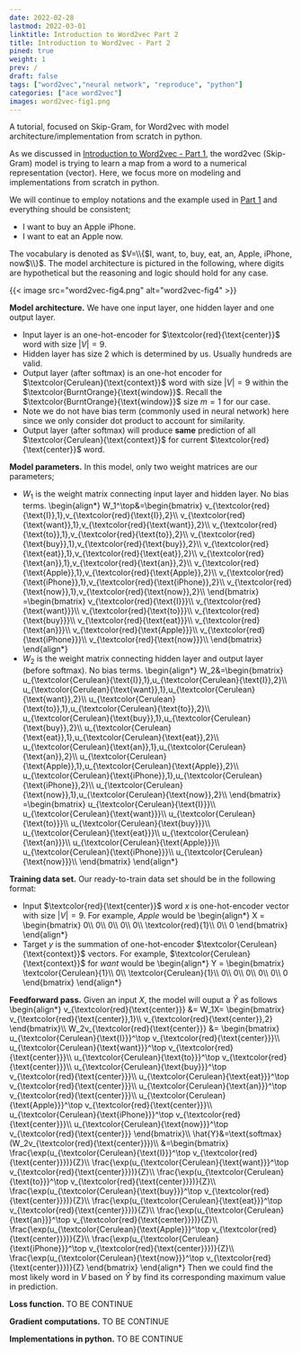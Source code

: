 ```yaml
---
date: 2022-02-28
lastmod: 2022-03-01
linktitle: Introduction to Word2vec Part 2 
title: Introduction to Word2vec - Part 2
pined: true
weight: 1
prev: /
draft: false
tags: ["word2vec","neural network", "reproduce", "python"]
categories: ["ace word2vec"]
images: word2vec-fig1.png
---
```


A tutorial, focused on Skip-Gram, for Word2vec with model architecture/implementation from scratch in python. 

<!--more-->

As we discussed in [Introduction to Word2vec - Part 1](/posts/introduction-to-word2vec/part1/), the word2vec (Skip-Gram) model is trying to learn a map from a word to a numerical representation (vector). Here, we focus more on modeling and implementations from scratch in python.

We will continue to employ notations and the example used in [Part 1](/posts/introduction-to-word2vec/part1/) and everything should be consistent;
- I want to buy an Apple iPhone.
- I want to eat an Apple now.

The vocabulary is denoted as $V=\\{$I, want, to, buy, eat, an, Apple, iPhone, now$\\}$. The model architecture is pictured in the following, where digits are hypothetical but the reasoning and logic should hold for any case.  

{{< image src="word2vec-fig4.png" alt="word2vec-fig4" >}}

**Model architecture.** We have one input layer, one hidden layer and one output layer. 
- Input layer is an one-hot-encoder for $\textcolor{red}{\text{center}}$ word with size $|V|=9$.
- Hidden layer has size 2 which is determined by us. Usually hundreds are valid.
- Output layer (after softmax) is an one-hot encoder for $\textcolor{Cerulean}{\text{context}}$ word with size $|V|=9$ within the $\textcolor{BurntOrange}{\text{window}}$. Recall the $\textcolor{BurntOrange}{\text{window}}$ size $m=1$ for our case.
- Note we do not have bias term (commonly used in neural network) here since we only consider dot product to account for similarity.
- Output layer (after softmax) will produce **same** prediction of all $\textcolor{Cerulean}{\text{context}}$ for current $\textcolor{red}{\text{center}}$ word.

**Model parameters.** In this model, only two weight matrices are our parameters;
- $W_{1}$ is the weight matrix connecting input layer and hidden layer. No bias terms. 
\begin{align*}
W_1^\top&=\begin{bmatrix}
v_{\textcolor{red}{\text{I}},1},v_{\textcolor{red}{\text{I}},2}\\\\
v_{\textcolor{red}{\text{want}},1},v_{\textcolor{red}{\text{want}},2}\\\\
v_{\textcolor{red}{\text{to}},1},v_{\textcolor{red}{\text{to}},2}\\\\
v_{\textcolor{red}{\text{buy}},1},v_{\textcolor{red}{\text{buy}},2}\\\\
v_{\textcolor{red}{\text{eat}},1},v_{\textcolor{red}{\text{eat}},2}\\\\
v_{\textcolor{red}{\text{an}},1},v_{\textcolor{red}{\text{an}},2}\\\\
v_{\textcolor{red}{\text{Apple}},1},v_{\textcolor{red}{\text{Apple}},2}\\\\
v_{\textcolor{red}{\text{iPhone}},1},v_{\textcolor{red}{\text{iPhone}},2}\\\\
v_{\textcolor{red}{\text{now}},1},v_{\textcolor{red}{\text{now}},2}\\\\
\end{bmatrix}
=\begin{bmatrix}
v_{\textcolor{red}{\text{I}}}\\\\
v_{\textcolor{red}{\text{want}}}\\\\
v_{\textcolor{red}{\text{to}}}\\\\
v_{\textcolor{red}{\text{buy}}}\\\\
v_{\textcolor{red}{\text{eat}}}\\\\
v_{\textcolor{red}{\text{an}}}\\\\
v_{\textcolor{red}{\text{Apple}}}\\\\
v_{\textcolor{red}{\text{iPhone}}}\\\\
v_{\textcolor{red}{\text{now}}}\\\\
\end{bmatrix}
\end{align*}
- $W_{2}$ is the weight matrix connecting hidden layer and output layer (before softmax). No bias terms.
\begin{align*}
W_2&=\begin{bmatrix}
u_{\textcolor{Cerulean}{\text{I}},1},u_{\textcolor{Cerulean}{\text{I}},2}\\\\
u_{\textcolor{Cerulean}{\text{want}},1},u_{\textcolor{Cerulean}{\text{want}},2}\\\\
u_{\textcolor{Cerulean}{\text{to}},1},u_{\textcolor{Cerulean}{\text{to}},2}\\\\
u_{\textcolor{Cerulean}{\text{buy}},1},u_{\textcolor{Cerulean}{\text{buy}},2}\\\\
u_{\textcolor{Cerulean}{\text{eat}},1},u_{\textcolor{Cerulean}{\text{eat}},2}\\\\
u_{\textcolor{Cerulean}{\text{an}},1},u_{\textcolor{Cerulean}{\text{an}},2}\\\\
u_{\textcolor{Cerulean}{\text{Apple}},1},u_{\textcolor{Cerulean}{\text{Apple}},2}\\\\
u_{\textcolor{Cerulean}{\text{iPhone}},1},u_{\textcolor{Cerulean}{\text{iPhone}},2}\\\\
u_{\textcolor{Cerulean}{\text{now}},1},u_{\textcolor{Cerulean}{\text{now}},2}\\\\
\end{bmatrix}
=\begin{bmatrix}
u_{\textcolor{Cerulean}{\text{I}}}\\\\
u_{\textcolor{Cerulean}{\text{want}}}\\\\
u_{\textcolor{Cerulean}{\text{to}}}\\\\
u_{\textcolor{Cerulean}{\text{buy}}}\\\\
u_{\textcolor{Cerulean}{\text{eat}}}\\\\
u_{\textcolor{Cerulean}{\text{an}}}\\\\
u_{\textcolor{Cerulean}{\text{Apple}}}\\\\
u_{\textcolor{Cerulean}{\text{iPhone}}}\\\\
u_{\textcolor{Cerulean}{\text{now}}}\\\\
\end{bmatrix}
\end{align*}

**Training data set.** Our ready-to-train data set should be in the following format:
- Input $\textcolor{red}{\text{center}}$ word $x$ is one-hot-encoder vector with size $|V|=9$. For example, *Apple* would be
\begin{align*}
X = \begin{bmatrix}
0\\\\
0\\\\
0\\\\
0\\\\
0\\\\
\textcolor{red}{1}\\\\
0\\\\
0
\end{bmatrix}
\end{align*}
- Target $y$ is the summation of one-hot-encoder $\textcolor{Cerulean}{\text{context}}$ vectors. For example, $\textcolor{Cerulean}{\text{context}}$ for *want* would be 
\begin{align*}
Y = \begin{bmatrix}
\textcolor{Cerulean}{1}\\\\
0\\\\
\textcolor{Cerulean}{1}\\\\
0\\\\
0\\\\
0\\\\
0\\\\
0\\\\
0
\end{bmatrix}
\end{align*}

**Feedforward pass.** Given an input $X$, the model will ouput a $\hat{Y}$ as follows
\begin{align*}
v_{\textcolor{red}{\text{center}}} &= W_1X=
\begin{bmatrix}
v_{\textcolor{red}{\text{center}},1}\\\\
v_{\textcolor{red}{\text{center}},2}
\end{bmatrix}\\\\
W_2v_{\textcolor{red}{\text{center}}} &=
\begin{bmatrix}
u_{\textcolor{Cerulean}{\text{I}}}^\top v_{\textcolor{red}{\text{center}}}\\\\
u_{\textcolor{Cerulean}{\text{want}}}^\top v_{\textcolor{red}{\text{center}}}\\\\
u_{\textcolor{Cerulean}{\text{to}}}^\top v_{\textcolor{red}{\text{center}}}\\\\
u_{\textcolor{Cerulean}{\text{buy}}}^\top v_{\textcolor{red}{\text{center}}}\\\\
u_{\textcolor{Cerulean}{\text{eat}}}^\top v_{\textcolor{red}{\text{center}}}\\\\
u_{\textcolor{Cerulean}{\text{an}}}^\top v_{\textcolor{red}{\text{center}}}\\\\
u_{\textcolor{Cerulean}{\text{Apple}}}^\top v_{\textcolor{red}{\text{center}}}\\\\
u_{\textcolor{Cerulean}{\text{iPhone}}}^\top v_{\textcolor{red}{\text{center}}}\\\\
u_{\textcolor{Cerulean}{\text{now}}}^\top v_{\textcolor{red}{\text{center}}}
\end{bmatrix}\\\\
\hat{Y}&=\text{softmax}(W_2v_{\textcolor{red}{\text{center}}})\\\\
&=\begin{bmatrix}
\frac{\exp(u_{\textcolor{Cerulean}{\text{I}}}^\top v_{\textcolor{red}{\text{center}}})}{Z}\\\\
\frac{\exp(u_{\textcolor{Cerulean}{\text{want}}}^\top v_{\textcolor{red}{\text{center}}})}{Z}\\\\
\frac{\exp(u_{\textcolor{Cerulean}{\text{to}}}^\top v_{\textcolor{red}{\text{center}}})}{Z}\\\\
\frac{\exp(u_{\textcolor{Cerulean}{\text{buy}}}^\top v_{\textcolor{red}{\text{center}}})}{Z}\\\\
\frac{\exp(u_{\textcolor{Cerulean}{\text{eat}}}^\top v_{\textcolor{red}{\text{center}}})}{Z}\\\\
\frac{\exp(u_{\textcolor{Cerulean}{\text{an}}}^\top v_{\textcolor{red}{\text{center}}})}{Z}\\\\
\frac{\exp(u_{\textcolor{Cerulean}{\text{Apple}}}^\top v_{\textcolor{red}{\text{center}}})}{Z}\\\\
\frac{\exp(u_{\textcolor{Cerulean}{\text{iPhone}}}^\top v_{\textcolor{red}{\text{center}}})}{Z}\\\\
\frac{\exp(u_{\textcolor{Cerulean}{\text{now}}}^\top v_{\textcolor{red}{\text{center}}})}{Z}
\end{bmatrix}
\end{align*}
Then we could find the most likely word in $V$ based on $\hat{Y}$ by find its corresponding maximum value in prediction.

**Loss function.** TO BE CONTINUE

**Gradient computations.** TO BE CONTINUE



**Implementations in python.** TO BE CONTINUE

